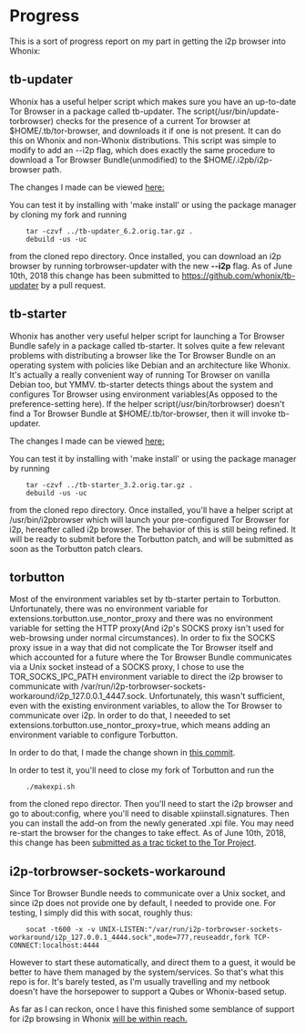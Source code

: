 Progress
========

This is a sort of progress report on my part in getting the i2p browser into
Whonix:

tb-updater
----------

Whonix has a useful helper script which makes sure you have an up-to-date Tor
Browser in a package called tb-updater. The script(/usr/bin/update-torbrowser)
checks for the presence of a current Tor browser at $HOME/.tb/tor-browser, and
downloads it if one is not present. It can do this on Whonix and non-Whonix
distributions. This script was simple to modify to add an --i2p flag, which does
exactly the same procedure to download a Tor Browser Bundle(unmodified) to the
$HOME/.i2pb/i2p-browser path.

The changes I made can be viewed [here:](https://github.com/eyedeekay/tb-updater/compare)

You can test it by installing with 'make install' or using the package manager
by cloning my fork and running

        tar -czvf ../tb-updater_6.2.orig.tar.gz .
        debuild -us -uc

from the cloned repo directory. Once installed, you can download an i2p browser
by running torbrowser-updater with the new **--i2p** flag. As of June 10th, 2018
this change has been submitted to https://github.com/whonix/tb-updater by a pull
request.

tb-starter
----------

Whonix has another very useful helper script for launching a Tor Browser Bundle
safely in a package called tb-starter. It solves quite a few relevant problems
with distributing a browser like the Tor Browser Bundle on an operating system
with policies like Debian and an architecture like Whonix. It's actually a
really convenient way of running Tor Browser on vanilla Debian too, but YMMV.
tb-starter detects things about the system and configures Tor Browser using
environment variables(As opposed to the preference-setting here). If the helper
script(/usr/bin/torbrowser) doesn't find a Tor Browser Bundle at
$HOME/.tb/tor-browser, then it will invoke tb-updater.

The changes I made can be viewed [here:](https://github.com/eyedeekay/tb-starter/compare)

You can test it by installing with 'make install' or using the package manager
by running

        tar -czvf ../tb-starter_3.2.orig.tar.gz .
        debuild -us -uc

from the cloned repo directory. Once installed, you'll have a helper script
at /usr/bin/i2pbrowser which will launch your pre-configured Tor Browser for
i2p, hereafter called i2p browser. The behavior of this is still being refined.
It will be ready to submit before the Torbutton patch, and will be submitted as
soon as the Torbutton patch clears.

torbutton
---------

Most of the environment variables set by tb-starter pertain to Torbutton.
Unfortunately, there was no environment variable for
extensions.torbutton.use\_nontor\_proxy and there was no environment variable
for setting the HTTP proxy(And i2p's SOCKS proxy isn't used for web-browsing
under normal circumstances). In order to fix the SOCKS proxy issue in a way that
did not complicate the Tor Browser itself and which accounted for a future where
the Tor Browser Bundle communicates via a Unix socket instead of a SOCKS proxy,
I chose to use the TOR\_SOCKS\_IPC\_PATH environment variable to direct the
i2p browser to communicate with
/var/run/i2p-torbrowser-sockets-workaround/i2p\_127.0.0.1\_4447.sock.
Unfortunately, this wasn't sufficient, even with the existing environment
variables, to allow the Tor Browser to communicate over i2p. In order to do
that, I neeeded to set extensions.torbutton.use\_nontor\_proxy=true, which means
adding an environment variable to configure Torbutton.

In order to do that, I made the change shown in [this commit](https://github.com/eyedeekay/torbutton/commit/3879775737a640a78e4cbe99605ac22d7b201a0a).

In order to test it, you'll need to close my fork of Torbutton and run the

        ./makexpi.sh

from the cloned repo director. Then you'll need to start the i2p browser and go
to about:config, where you'll need to disable xpiinstall.signatures. Then you
can install the add-on from the newly generated .xpi file. You may need re-start
the browser for the changes to take effect. As of June 10th, 2018, this change
has been [submitted as a trac ticket to the Tor Project](https://trac.torproject.org/projects/tor/ticket/26341).

i2p-torbrowser-sockets-workaround
---------------------------------

Since Tor Browser Bundle needs to communicate over a Unix socket, and since i2p
does not provide one by default, I needed to provide one. For testing, I simply
did this with socat, roughly thus:

        socat -t600 -x -v UNIX-LISTEN:"/var/run/i2p-torbrowser-sockets-workaround/i2p_127.0.0.1_4444.sock",mode=777,reuseaddr,fork TCP-CONNECT:localhost:4444

However to start these automatically, and direct them to a guest, it would be
better to have them managed by the system/services. So that's what this repo
is for. It's barely tested, as I'm usually travelling and my netbook doesn't
have the horsepower to support a Qubes or Whonix-based setup.

As far as I can reckon, once I have this finished some semblance of support for
i2p browsing in Whonix [will be within reach.](https://github.com/eyedeekay/i2p-torbrowser-sockets-workaround)

